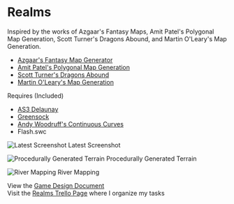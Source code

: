 # Realms

Inspired by the works of Azgaar's Fantasy Maps, Amit Patel's Polygonal Map Generation, Scott Turner's Dragons Abound, and Martin O'Leary's Map Generation.  
- [Azgaar's Fantasy Map Generator](https://azgaar.wordpress.com/)  
- [Amit Patel's Polygonal Map Generation](http://www-cs-students.stanford.edu/~amitp/game-programming/polygon-map-generation/)  
- [Scott Turner's Dragons Abound](https://heredragonsabound.blogspot.com/)  
- [Martin O'Leary's Map Generation](http://mewo2.com/notes/terrain/)  

Requires (Included)
- [AS3 Delaunay](http://nodename.github.io/as3delaunay/)
- [Greensock](https://greensock.com/tweenlite-as)
- [Andy Woodruff's Continuous Curves](http://www.cartogrammar.com/blog/continuous-curves-with-actionscript-3/)
- Flash.swc

![Latest Screenshot](https://i.imgur.com/MXSi5HI.png)
Latest Screenshot  

![Procedurally Generated Terrain](https://i.imgur.com/jfRGyjT.png)
Procedurally Generated Terrain


![River Mapping](https://i.imgur.com/oKNWJWE.png)
River Mapping  

View the [Game Design Document](game-design)  
Visit the [Realms Trello Page](https://trello.com/b/SoUEo0DZ/realms) where I organize my tasks
